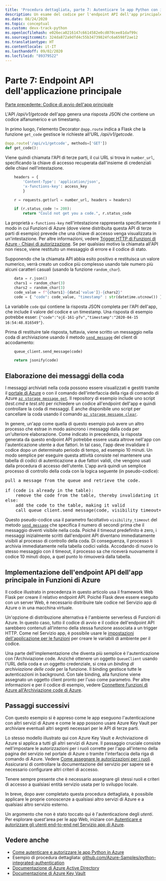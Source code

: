 ```yaml
---
title: 'Procedura dettagliata, parte 7: Autenticare le app Python con i servizi di Azure'
description: Un esame del codice per l'endpoint API dell'app principale, che usa l'endpoint API di terze parti e scrive un messaggio nell'Archiviazione code di Azure.
ms.date: 08/24/2020
ms.topic: conceptual
ms.custom: devx-track-python
ms.openlocfilehash: e026eca0216147c6614582e0cd070cee81daf99c
ms.sourcegitcommit: 324da872a9dfd4c55b34739824fc6a6598f2ae12
ms.translationtype: HT
ms.contentlocale: it-IT
ms.lasthandoff: 09/02/2020
ms.locfileid: "89379522"
---
```

# <a name="part-7-main-application-api-endpoint"></a>Parte 7: Endpoint API dell'applicazione principale

[Parte precedente: Codice di avvio dell'app principale](walkthrough-tutorial-authentication-06.md)

L'API */api/v1/getcode* dell'app genera una risposta JSON che contiene un codice alfanumerico e un timestamp.

In primo luogo, l'elemento Decorator `@app.route` indica a Flask che la funzione `get_code` gestisce le richieste all'URL */api/v1/getcode*.

```python
@app.route('/api/v1/getcode', methods=['GET'])
def get_code():
```

Viene quindi chiamata l'API di terze parti, il cui URL si trova in `number_url`, specificando la chiave di accesso recuperata dall'insieme di credenziali delle chiavi nell'intestazione.

```python
    headers = {
        'Content-Type': 'application/json',
        'x-functions-key': access_key
        }

    r = requests.get(url = number_url, headers = headers)

    if (r.status_code != 200):
        return "Could not get you a code.", r.status_code
```

La proprietà `x-functions-key` nell'intestazione rappresenta specificamente il modo in cui Funzioni di Azure (dove viene distribuita questa API di terze parti di esempio) prevede che una chiave di accesso venga visualizzata in un'intestazione. Per altre informazioni, vedere [Trigger HTTP di Funzioni di Azure - Chiavi di autorizzazione](/azure/azure-functions/functions-bindings-http-webhook-trigger?tabs=csharp#authorization-keys). Se per qualsiasi motivo la chiamata all'API non riesce, viene restituito un messaggio di errore e il codice di stato.

Supponendo che la chiamata API abbia esito positivo e restituisca un valore numerico, verrà creato un codice più complesso usando tale numero più alcuni caratteri casuali (usando la funzione `random_char`).

```python
    data = r.json()
    chars1 = random_char(3)
    chars2 = random_char(3)
    code_value = f"{chars1}-{data['value']}-{chars2}"
    code = { "code": code_value, "timestamp" : str(datetime.utcnow()) }
```

La variabile `code` qui contiene la risposta JSON completa per l'API dell'app, che include il valore del codice e un timestamp. Una risposta di esempio potrebbe esser: `{"code":"ojE-161-pTv","timestamp":"2020-04-15 16:54:48.816549"}`.

Prima di restituire tale risposta, tuttavia, viene scritto un messaggio nella coda di archiviazione usando il metodo [`send_message`](/python/api/azure-storage-queue/azure.storage.queue.queueclient?view=azure-python#send-message-content----kwargs-) del client di accodamento:

```python
    queue_client.send_message(code)

    return jsonify(code)
```

## <a name="processing-queue-messages"></a>Elaborazione dei messaggi della coda

I messaggi archiviati nella coda possono essere visualizzati e gestiti tramite il [portale di Azure](/azure/storage/queues/storage-quickstart-queues-portal#view-message-properties) o con il comando dell'interfaccia della riga di comando di Azure [`az storage message get`](/cli/azure/storage/message?view=azure-cli-latest#az-storage-message-get). Il repository di esempio include uno script (*test.cmd* e *test.sh*) per richiedere un codice all'endpoint dell'app e quindi controllare la coda di messaggi. È anche disponibile uno script per cancellare la coda usando il comando [`az storage message clear`](/cli/azure/storage/message?view=azure-cli-latest#az-storage-message-clear).

In genere, un'app come quella di questo esempio può avere un altro processo che estrae in modo asincrono i messaggi dalla coda per un'ulteriore elaborazione. Come indicato in precedenza, la risposta generata da questo endpoint API potrebbe essere usata altrove nell'app con l'autenticazione utente a due fattori. In tal caso, l'app deve invalidare il codice dopo un determinato periodo di tempo, ad esempio 10 minuti. Un modo semplice per eseguire questa attività consiste nel mantenere una tabella di codici di autenticazione a due fattori validi, che vengono usati dalla procedura di accesso dell'utente. L'app avrà quindi un semplice processo di controllo della coda con la logica seguente (in pseudo-codice):

<pre>
pull a message from the queue and retrieve the code.

if (code is already in the table):
    remove the code from the table, thereby invalidating it
else:
    add the code to the table, making it valid
    call queue_client.send_message(code, visibility_timeout=600)
</pre>

Questo pseudo-codice usa il parametro facoltativo `visibility_timeout` del metodo [`send_message`](/python/api/azure-storage-queue/azure.storage.queue.queueclient?view=azure-python#send-message-content----kwargs-) che specifica il numero di secondi prima che il messaggio diventi visibile nella coda. Poiché il timeout predefinito è zero, i messaggi inizialmente scritti dall'endpoint API diventano immediatamente visibili al processo di controllo della coda. Di conseguenza, il processo li archivia immediatamente nella tabella codici valida. Accodando di nuovo lo stesso messaggio con il timeout, il processo sa che riceverà nuovamente il codice 10 minuti dopo, a quel punto lo rimuoverà dalla tabella.

## <a name="implementing-the-main-app-api-endpoint-in-azure-functions"></a>Implementazione dell'endpoint API dell'app principale in Funzioni di Azure

Il codice illustrato in precedenza in questo articolo usa il framework Web Flask per creare il relativo endpoint API. Poiché Flask deve essere eseguito con un server Web, è necessario distribuire tale codice nel Servizio app di Azure o in una macchina virtuale.

Un'opzione di distribuzione alternativa è l'ambiente serverless di Funzioni di Azure. In questo caso, tutto il codice di avvio e il codice dell'endpoint API sarebbero contenuti all'interno della stessa funzione associata a un trigger HTTP. Come nel Servizio app, è possibile usare le [impostazioni dell'applicazione per le funzioni](/azure/azure-functions/functions-how-to-use-azure-function-app-settings#settings) per creare le variabili di ambiente per il codice.

Una parte dell'implementazione che diventa più semplice è l'autenticazione con l'Archiviazione code. Anziché ottenere un oggetto `QueueClient` usando l'URL della coda e un oggetto credenziale, si crea un *binding di archiviazione delle code* per la funzione. Il binding gestisce tutte le autenticazioni in background. Con tale binding, alla funzione viene assegnato un oggetto client pronto per l'uso come parametro. Per altre informazioni e per il codice di esempio, vedere [Connettere Funzioni di Azure all'Archiviazione code di Azure](/azure/azure-functions/functions-add-output-binding-storage-queue-cli?tabs=bash%2Cbrowser&pivots=programming-language-python).

## <a name="next-steps"></a>Passaggi successivi

Con questo esempio si è appreso come le app eseguono l'autenticazione con altri servizi di Azure e come le app possono usare Azure Key Vault per archiviare eventuali altri segreti necessari per le API di terze parti.

Lo stesso modello illustrato qui con Azure Key Vault e Archiviazione di Azure si applica a tutti gli altri servizi di Azure. Il passaggio cruciale consiste nell'impostare le autorizzazioni per i ruoli corrette per l'app all'interno della pagina del servizio nel portale di Azure o tramite l'interfaccia della riga di comando di Azure. Vedere [Come assegnare le autorizzazioni per i ruoli](how-to-assign-role-permissions.md). Assicurarsi di controllare la documentazione del servizio per sapere se è necessario configurare altri criteri di accesso.

Tenere sempre presente che è necessario assegnare gli stessi ruoli e criteri di accesso a qualsiasi entità servizio usata per lo sviluppo locale.

In breve, dopo aver completato questa procedura dettagliata, è possibile applicare le proprie conoscenze a qualsiasi altro servizi di Azure e a qualsiasi altro servizio esterno.

Un argomento che non è stato toccato qui è l'autenticazione degli *utenti*. Per esplorare quest'area per le app Web, iniziare con [Autenticare e autorizzare gli utenti end-to-end nel Servizio app di Azure](/azure/app-service/tutorial-auth-aad?pivots=platform-linux).

## <a name="see-also"></a>Vedere anche

- [Come autenticare e autorizzare le app Python in Azure](azure-sdk-authenticate.md)
- Esempio di procedura dettagliata: [github.com/Azure-Samples/python-integrated-authentication](https://github.com/Azure-Samples/python-integrated-authentication)
- [Documentazione di Azure Active Directory](/azure/active-directory)
- [Documentazione di Azure Key Vault](/azure/key-vault)
